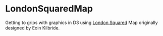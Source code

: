 # LondonSquaredMap

Getting to grips with graphics in D3 using [London Squared](http://eoinkilbride.com/prototype/londonSquared.html) Map originally designed by Eoin Kilbride.
